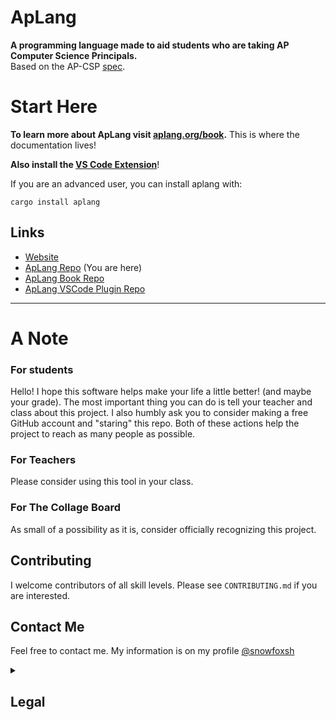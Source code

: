 # ApLang
**A programming language made to aid students who are taking AP Computer Science Principals.** </br>
Based on the AP-CSP [spec](https://apcentral.collegeboard.org/media/pdf/ap-computer-science-principles-exam-reference-sheet.pdf).

# Start Here
**To learn more about ApLang visit [aplang.org/book](https://aplang.org/book).** This is where the documentation lives!

**Also install the [VS Code Extension](https://marketplace.visualstudio.com/items?itemName=aplang.aplang)**!

If you are an advanced user, you can install aplang with:

```shell
cargo install aplang
```

## Links
- [Website](https://aplang.org)
- [ApLang Repo](https://github.com/snowfoxsh/aplang) (You are here)
- [ApLang Book Repo](https://github.com/snowfoxsh/aplang-book)
- [ApLang VSCode Plugin Repo](https://github.com/snowfoxsh/aplang-vscode-plugin)
---

# A Note

### For students
Hello! I hope this software helps make your life a little better! (and maybe your grade). The most important thing you can do is tell your teacher and class about this project. I also humbly ask you to consider making a free GitHub account and "staring" this repo. Both of these actions help the project to reach as many people as possible. 

### For Teachers
Please consider using this tool in your class.

### For The Collage Board
As small of a possibility as it is, consider officially recognizing this project.

## Contributing
I welcome contributors of all skill levels. Please see `CONTRIBUTING.md` if you are interested. 

## Contact Me
Feel free to contact me. My information is on my profile [@snowfoxsh](https://github.com/snowfoxsh)


<details>
<summary><h2>Legal</h2></summary>
  
### Licence  
This project is licensed under [GPLv3](https://www.gnu.org/licenses/gpl-3.0.en.html) which is [recommended](https://creativecommons.org/about/program-areas/software/) by Creative Commons. 

### Disclaimer
This project, ApLang, is an independent initiative and is not affiliated, associated, or endorsed by the College Board in any way. The College Board is a registered trademark, and all references to it are for descriptive purposes only. The creators, maintainers, and contributors of ApLang have no official relationship with the College Board, and this project is not intended to infringe upon any trademarks or proprietary rights.

The name ApLang is not a refrence to the AP Language class. It instead represents a convention among programming languages "<name>lang".

This project is developed solely for educational and non-commercial purposes, and falls under the doctrine of Fair Use as provided for by Section 107 of the U.S. Copyright Act. Any similarities or references to the College Board or its materials are incidental and made for identification purposes, without intent to compete with or replicate official products or services.

</details>
